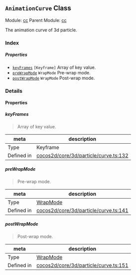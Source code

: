 ## `AnimationCurve` Class



Module: [cc](../modules/cc.md)
Parent Module: [cc](../modules/cc.md)


The animation curve of 3d particle.



### Index

##### Properties

  - [`keyFrames`](#keyframes) `[Keyframe]` Array of key value.
  - [`preWrapMode`](#prewrapmode) `WrapMode` Pre-wrap mode.
  - [`postWrapMode`](#postwrapmode) `WrapMode` Post-wrap mode.





### Details


#### Properties


##### keyFrames

> Array of key value.

| meta | description |
|------|-------------|
| Type | Keyframe |
| Defined in | [cocos2d/core/3d/particle/curve.ts:132](https://github.com/cocos-creator/engine/blob/22ca6465effd8063cb95e509843b8bef3d880759/cocos2d/core/3d/particle/curve.ts#L132) |



##### preWrapMode

> Pre-wrap mode.

| meta | description |
|------|-------------|
| Type | <a href="../enums/WrapMode.html" class="crosslink">WrapMode</a> |
| Defined in | [cocos2d/core/3d/particle/curve.ts:141](https://github.com/cocos-creator/engine/blob/22ca6465effd8063cb95e509843b8bef3d880759/cocos2d/core/3d/particle/curve.ts#L141) |



##### postWrapMode

> Post-wrap mode.

| meta | description |
|------|-------------|
| Type | <a href="../enums/WrapMode.html" class="crosslink">WrapMode</a> |
| Defined in | [cocos2d/core/3d/particle/curve.ts:151](https://github.com/cocos-creator/engine/blob/22ca6465effd8063cb95e509843b8bef3d880759/cocos2d/core/3d/particle/curve.ts#L151) |






